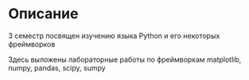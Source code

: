 # Описание

3 семестр посвящен изучению языка Python и его некоторых фреймворков

Здесь выложены лабораторные работы по фреймворкам matplotlib, numpy, pandas, scipy, sumpy

